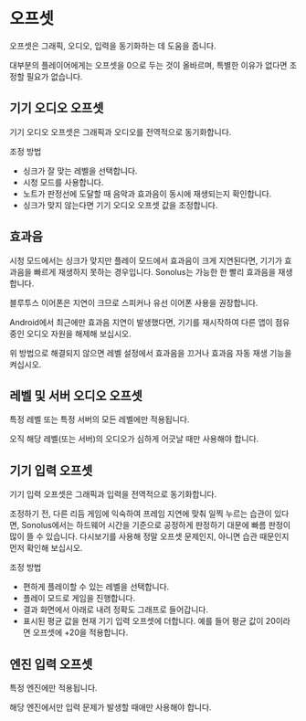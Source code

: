 # 오프셋

오프셋은 그래픽, 오디오, 입력을 동기화하는 데 도움을 줍니다.

대부분의 플레이어에게는 오프셋을 0으로 두는 것이 올바르며, 특별한 이유가 없다면 조정할 필요가 없습니다.

## 기기 오디오 오프셋

기기 오디오 오프셋은 그래픽과 오디오를 전역적으로 동기화합니다.

조정 방법

- 싱크가 잘 맞는 레벨을 선택합니다.
- 시청 모드를 사용합니다.
- 노트가 판정선에 도달할 때 음악과 효과음이 동시에 재생되는지 확인합니다.
- 싱크가 맞지 않는다면 기기 오디오 오프셋 값을 조정합니다.

## 효과음

시청 모드에서는 싱크가 맞지만 플레이 모드에서 효과음이 크게 지연된다면, 기기가 효과음을 빠르게 재생하지 못하는 경우입니다. Sonolus는 가능한 한 빨리 효과음을 재생합니다.

블루투스 이어폰은 지연이 크므로 스피커나 유선 이어폰 사용을 권장합니다.

Android에서 최근에만 효과음 지연이 발생했다면, 기기를 재시작하여 다른 앱이 점유 중인 오디오 자원을 해제해 보십시오.

위 방법으로 해결되지 않으면 레벨 설정에서 효과음을 끄거나 효과음 자동 재생 기능을 켜십시오.

## 레벨 및 서버 오디오 오프셋

특정 레벨 또는 특정 서버의 모든 레벨에만 적용됩니다.

오직 해당 레벨(또는 서버)의 오디오가 심하게 어긋날 때만 사용해야 합니다.

## 기기 입력 오프셋

기기 입력 오프셋은 그래픽과 입력을 전역적으로 동기화합니다.

조정하기 전, 다른 리듬 게임에 익숙하여 프레임 지연에 맞춰 일찍 누르는 습관이 있다면, Sonolus에서는 하드웨어 시간을 기준으로 공정하게 판정하기 대문에 빠름 판정이 많이 뜰 수 있습니다. 다시보기를 사용해 정말 오프셋 문제인지, 아니면 습관 때문인지 먼저 확인해 보십시오.

조정 방법

- 편하게 플레이할 수 있는 레벨을 선택합니다.
- 플레이 모드로 게임을 진행합니다.
- 결과 화면에서 아래로 내려 정확도 그래프로 들어갑니다.
- 표시된 평균 값을 현재 기기 입력 오프셋에 더합니다. 예를 들어 평균 값이 20이라면 오프셋에 +20을 적용합니다.

## 엔진 입력 오프셋

특정 엔진에만 적용됩니다.

해당 엔진에서만 입력 문제가 발생할 때애만 사용해야 합니다.
